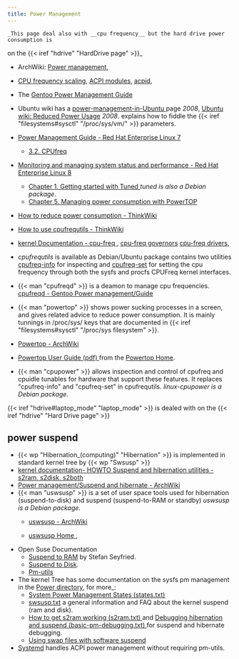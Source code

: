 ```yaml
---
title: Power Management
---
```


    _This page deal also with __cpu frequency__ but the hard drive power consumption is
on the  {{< iref "hdrive" "HardDrive page" >}}_

-   ArchWiki: [Power management](https://wiki.archlinux.org/index.php/Power_management),
-   [CPU frequency scaling](https://wiki.archlinux.org/index.php/CPU_frequency_scaling),
    [ACPI modules](https://wiki.archlinux.org/index.php/ACPI_modules),
    [acpid](https://wiki.archlinux.org/index.php/Acpid),
-   The [Gentoo Power Management Guide
    ](https://wiki.gentoo.org/wiki/Power_management/Guide)
-   Ubuntu wiki has a [power-management-in-Ubuntu
    ](https://wiki.ubuntu.com/power-management-in-Ubuntu) page _2008_,
    [Ubuntu wiki: Reduced Power Usage](https://wiki.ubuntu.com/ReducedPowerUsage)
    _2008_.
    explains how to fiddle the {{< iref "filesystems#sysctl" "/proc/sys/vm/" >}}
    parameters.
-   [Power Management Guide - Red Hat Enterprise Linux 7
    ](https://access.redhat.com/documentation/en-us/red_hat_enterprise_linux/7/html/power_management_guide/index)
    -   [3.2. CPUfreq
        ](https://access.redhat.com/documentation/en-us/red_hat_enterprise_linux/7/html/power_management_guide/cpufreq_governors)
-   [Monitoring and managing system status and performance - Red Hat Enterprise Linux 8
    ](https://access.redhat.com/documentation/en-us/red_hat_enterprise_linux/8/html/monitoring_and_managing_system_status_and_performance/index)
    -   [Chapter 1. Getting started with Tuned
        ](https://access.redhat.com/documentation/en-us/red_hat_enterprise_linux/8/html/monitoring_and_managing_system_status_and_performance/getting-started-with-tuned_monitoring-and-managing-system-status-and-performance)
        _tuned is also a Debian package_.
    -   [Chapter 5. Managing power consumption with PowerTOP
        ](https://access.redhat.com/documentation/en-us/red_hat_enterprise_linux/8/html/monitoring_and_managing_system_status_and_performance/managing-power-consumption-with-powertop_monitoring-and-managing-system-status-and-performance)
-   [How to reduce power consumption - ThinkWiki
    ](http://www.thinkwiki.org/wiki/How_to_reduce_power_consumption)
-   [How to use cpufrequtils - ThinkWiki
    ](http://www.thinkwiki.org/wiki/How_to_use_cpufrequtils)
-   [kernel Documentation - cpu-freq
    ](https://www.kernel.org/doc/Documentation/cpu-freq/index.txt),
    [cpu-freq governors](https://www.kernel.org/doc/Documentation/cpu-freq/governors.txt)
    [cpu-freq drivers](https://www.kernel.org/doc/Documentation/cpu-freq/cpu-drivers.txt),

-   _cpufrequtils_ is available as  Debian/Ubuntu package contains two utilities
    [cpufreq-info](http://www.kernel.org/pub/linux/utils/kernel/cpufreq/cpufreq-info.html)
    for inspecting and
    [cpufreq-set](http://www.kernel.org/pub/linux/utils/kernel/cpufreq/cpufreq-set.html)
    for setting the cpu frequency through both the sysfs and procfs CPUFreq kernel
    interfaces.
-   {{< man "cpufreqd"  >}} is a deamon to manage cpu frequencies.
    [cpufreqd - Gentoo Power management/Guide
    ](https://wiki.gentoo.org/wiki/Power_management/Guide#Using_cpufreqd)
-   {{< man "powertop" >}} shows power sucking
    processes in a screen, and gives related advice to reduce power
    consumption. It is mainly tunnings in /proc/sys/ keys that are documented in
    {{< iref "filesystems#sysctl" "/proc/sys filesystem" >}}.
-   [Powertop - ArchWiki](https://wiki.archlinux.org/index.php/Powertop)
-   [Powertop User Guide (pdf)
    ](https://01.org/sites/default/files/page/powertop_users_guide_201412.pdf)
    from the [Powertop Home](https://01.org/powertop/).
-   {{< man "cpupower" >}} allows inspection and control of cpufreq and cpuidle tunables
    for hardware that support these features. It replaces "cpufreq-info" and
    "cpufreq-set" in cpufrequtils.
    _linux-cpupower is a Debian package._



{{< iref "hdrive#laptop_mode" "laptop_mode" >}} is dealed with on the
{{< iref "hdrive" "Hard Drive page" >}}

## power suspend
-   {{< wp "Hibernation_(computing)"  "Hibernation" >}}
    is implemented in standard kernel tree
    by {{< wp "Swsusp" >}}
-   [kernel documentation- HOWTO Suspend and hibernation utilities - s2ram, s2disk,
    s2both
    ](https://git.kernel.org/pub/scm/linux/kernel/git/rafael/suspend-utils.git/tree/HOWTO?id=HEAD)
-   [Power management/Suspend and hibernate - ArchWiki
    ](https://wiki.archlinux.org/index.php/Power_management/Suspend_and_hibernate)
-   {{< man "uswsusp" >}}  is a set of user space tools used for hibernation
    (suspend-to-disk) and suspend (suspend-to-RAM or standby)
    _uswsusp is a Debian package._
    -   [uswsusp - ArchWiki](https://wiki.archlinux.org/index.php/Uswsusp)

    -   [uswsusp Home ](http://suspend.sourceforge.net/),
-   Open Suse Documentation
    -   [Suspend to RAM](http://en.opensuse.org/SDB:Suspend_to_RAM)
        by Stefan Seyfried.
    -   [Suspend to Disk](http://en.opensuse.org/SDB:Suspend_to_disk).
    -   [Pm-utils](http://en.opensuse.org/SDB:Pm-utils)
-   The kernel Tree has some documentation on the sysfs pm management in the
    [Power directory](http://www.mjmwired.net/kernel/Documentation/power),
    for more_:
    -   [System Power Management States (states.txt)
        ](http://www.mjmwired.net/kernel/Documentation/power/states.txt)
    -   [swsusp.txt](http://www.mjmwired.net/kernel/Documentation/power/swsusp.txt)
        a general information and FAQ about the kernel suspend (ram and disk).
    -   [How to get s2ram working (s2ram.txt)
        ](http://www.mjmwired.net/kernel/Documentation/power/s2ram.txt) and
        [Debugging hibernation and suspend (basic-pm-debugging.txt)
        ](http://www.mjmwired.net/kernel/Documentation/power/basic-pm-debugging.txt)
        for suspend and hibernate debugging.
    -   [Using swap files with software suspend
        ](http://www.mjmwired.net/kernel/Documentation/power/swsusp-and-swap-files.txt)
-   [Systemd](https://wiki.archlinux.org/index.php/Systemd#ACPI_power_management)
    handles ACPI power management without requiring pm-utils.

